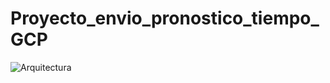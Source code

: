 # Proyecto_envio_pronostico_tiempo_GCP
![Arquitectura](https://github.com/CarlosGil2001/Proyecto_envio_pronostico_tiempo_GCP/assets/101606140/545528d2-af93-46f9-881d-6cff96f79a18)
